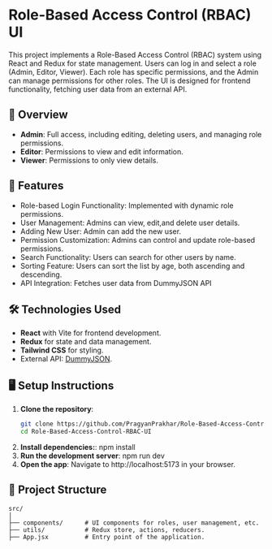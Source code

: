 # Role-Based Access Control (RBAC) UI

This project implements a Role-Based Access Control (RBAC) system using React and Redux for state management. Users can log in and select a role (Admin, Editor, Viewer). Each role has specific permissions, and the Admin can manage permissions for other roles. The UI is designed for frontend functionality, fetching user data from an external API.

## 🌟 Overview

- **Admin**: Full access, including editing, deleting users, and managing role permissions.
- **Editor**: Permissions to view and edit information.
- **Viewer**: Permissions to only view details.

## 🚀 Features

- Role-based Login Functionality: Implemented with dynamic role permissions.
- User Management: Admins can view, edit,and delete user details.
- Adding New User: Admin can add the new user.
- Permission Customization: Admins can control and update role-based permissions.
- Search Functionality: Users can search for other users by name.
- Sorting Feature: Users can sort the list by age, both ascending and descending.
- API Integration: Fetches user data from DummyJSON API

## 🛠️ Technologies Used

- **React** with Vite for frontend development.
- **Redux** for state and data management.
- **Tailwind CSS** for styling.
- External API: [DummyJSON](https://dummyjson.com/users).

## 🖥️ Setup Instructions

1. **Clone the repository**:
   ```bash
   git clone https://github.com/PragyanPrakhar/Role-Based-Access-Control-RBAC-UI.git
   cd Role-Based-Access-Control-RBAC-UI
2. **Install dependencies:**:
    npm install
3. **Run the development server**:
    npm run dev
4. **Open the app**:
    Navigate to http://localhost:5173 in your browser.

## 📂 Project Structure
    src/
    │
    ├── components/      # UI components for roles, user management, etc.
    ├── utils/           # Redux store, actions, reducers. 
    ├── App.jsx          # Entry point of the application.


